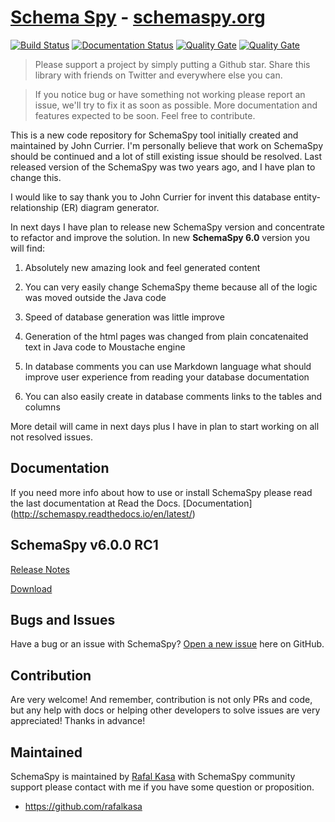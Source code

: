# [Schema Spy](http://schemaspy.org/) -  [schemaspy.org](http://schemaspy.org/)

[![Build Status](https://travis-ci.org/schemaspy/schemaspy.svg?branch=master)](https://travis-ci.org/schemaspy/schemaspy)
[![Documentation Status](https://readthedocs.org/projects/schemaspy/badge/?version=latest)](http://schemaspy.readthedocs.io/en/latest/?badge=latest)
[![Quality Gate](https://sonarqube.com/api/badges/gate?key=org.schemaspy%3Aschemaspy)](https://sonarqube.com/dashboard/index?id=org.schemaspy%3Aschemaspy)
[![Quality Gate](https://sonarqube.com/api/badges/measure?key=org.schemaspy%3Aschemaspy&metric=coverage)](https://sonarqube.com/dashboard/index?id=org.schemaspy%3Aschemaspy)

> Please support a project by simply putting a Github star. 
Share this library with friends on Twitter and everywhere else you can.

> If you notice bug or have something not working please report an issue, we'll try to fix it as soon as possible.
More documentation and features expected to be soon. Feel free to contribute.

This is a new code repository for SchemaSpy tool initially created and maintained by John Currier.
I'm personally believe that work on SchemaSpy should be continued and a lot of still existing issue should be resolved.
Last released version of the SchemaSpy was two years ago, and I have plan to change this.

I would like to say thank you to John Currier for invent this database entity-relationship (ER) diagram generator.

In next days I have plan to release new SchemaSpy version and concentrate to refactor and improve the solution.
In new **SchemaSpy 6.0** version you will find:

1. Absolutely new amazing look and feel generated content

2. You can very easily change SchemaSpy theme because all of the logic was moved outside the Java code

3. Speed of database generation was little improve

4. Generation of the html pages was changed from plain concatenaited text in Java code to Moustache engine

5. In database comments you can use Markdown language what should improve user experience from reading your database documentation

6. You can also easily create in database comments links to the tables and columns

More detail will came in next days plus I have in plan to start working on all not resolved issues.

## Documentation

If you need more info about how to use or install SchemaSpy please read the last documentation at Read the Docs.
[Documentation] (http://schemaspy.readthedocs.io/en/latest/)

## SchemaSpy v6.0.0 RC1
[Release Notes](https://github.com/schemaspy/schemaspy/releases/tag/v6.0.0-rc1)

[Download](https://github.com/schemaspy/schemaspy/releases/download/v6.0.0-rc1/schemaspy-6.0.0-rc1.jar)

## Bugs and Issues

Have a bug or an issue with SchemaSpy? [Open a new issue](https://github.com/schemaspy/schemaspy/issues) here on GitHub.

## Contribution
Are very welcome! And remember, contribution is not only PRs and code, but any help with docs or helping other developers to solve issues are very appreciated! Thanks in advance!

## Maintained

SchemaSpy is maintained by [Rafal Kasa](malito:rafalkasa@gmail.com) with SchemaSpy community support please contact with me if you have some question or proposition.
* https://github.com/rafalkasa

